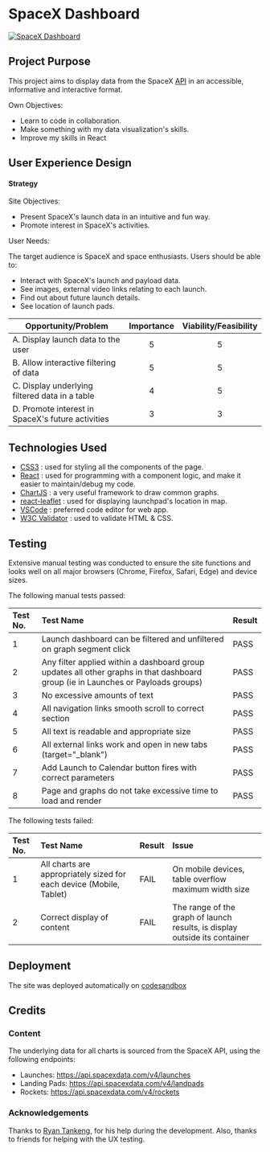 # SpaceX Dashboard

[1]: https://0cgzob.csb.app/
[2]: src/Assets/SpaceX.gif?raw=true
[![SpaceX Dashboard][2]][1]

## Project Purpose

This project aims to display data from the SpaceX [API](https://github.com/r-spacex/SpaceX-API) in an accessible, informative and interactive format.

Own Objectives: 

- Learn to code in collaboration.
- Make something with my data visualization's skills.
- Improve my skills in React

## User Experience Design

#### Strategy

Site Objectives:

- Present SpaceX's launch data in an intuitive and fun way.
- Promote interest in SpaceX's activities.

User Needs:

The target audience is SpaceX and space enthusiasts. Users should be able to:

- Interact with SpaceX's launch and payload data.
- See images, external video links relating to each launch.
- Find out about future launch details.
- See location of launch pads.

| Opportunity/Problem                           | Importance     | Viability/Feasibility  |
| --------------------------------------------- |:--------------:|:-----------------------:|
| A. Display launch data to the user| 5 | 5 |
| B. Allow interactive filtering of data        | 5 | 5 |
| C. Display underlying filtered data in a table| 4 | 5 |
| D. Promote interest in SpaceX's future activities | 3 | 3 |

## Technologies Used

- [CSS3](https://www.w3.org/Style/CSS/Overview.en.html) : used for styling all the components of the page.
- [React](https://reactjs.org/docs/introducing-jsx.html) : used for programming with a component logic, and make it easier to maintain/debug my code.
- [ChartJS](https://react-chartjs-2.js.org/) : a very useful framework to draw common graphs.
- [react-leaflet](https://react-leaflet.js.org/) : used for displaying launchpad's location in map.
- [VSCode](https://code.visualstudio.com) : preferred code editor for web app.
- [W3C Validator](https://jigsaw.w3.org) : used to validate HTML & CSS.

## Testing

Extensive manual testing was conducted to ensure the site functions and looks well on all major browsers (Chrome, Firefox, Safari, Edge) and device sizes.

The following manual tests passed:

| Test No. | Test Name | Result |
|:-|:-|:-|
|1|Launch dashboard can be filtered and unfiltered on graph segment click|PASS|
|2|Any filter applied within a dashboard group updates all other graphs in that dashboard group (ie in Launches or Payloads groups)|PASS|
|3|No excessive amounts of text|PASS|
|4|All navigation links smooth scroll to correct section|PASS|
|5|All text is readable and appropriate size|PASS|
|6|All external links work and open in new tabs (target="_blank")|PASS|
|7|Add Launch to Calendar button fires with correct parameters|PASS|
|8|Page and graphs do not take excessive time to load and render|PASS| 


The following tests failed:

| Test No. | Test Name | Result | Issue |
|:-|:-|:-|:-|
|1|All charts are appropriately sized for each device (Mobile, Tablet)|FAIL| On mobile devices, table overflow maximum width size|
|2|Correct display of content|FAIL| The range of the graph of launch results, is display outside its container|

## Deployment

The site was deployed automatically on [codesandbox](https://codesandbox.io)

## Credits

### Content

The underlying data for all charts is sourced from the SpaceX API, using the following endpoints:

- Launches: https://api.spacexdata.com/v4/launches
- Landing Pads: https://api.spacexdata.com/v4/landpads
- Rockets: https://api.spacexdata.com/v4/rockets

### Acknowledgements

Thanks to [Ryan Tankeng](https://github.com/MrRyanWise), for his help during the development. Also, thanks to friends for helping with the UX testing.
